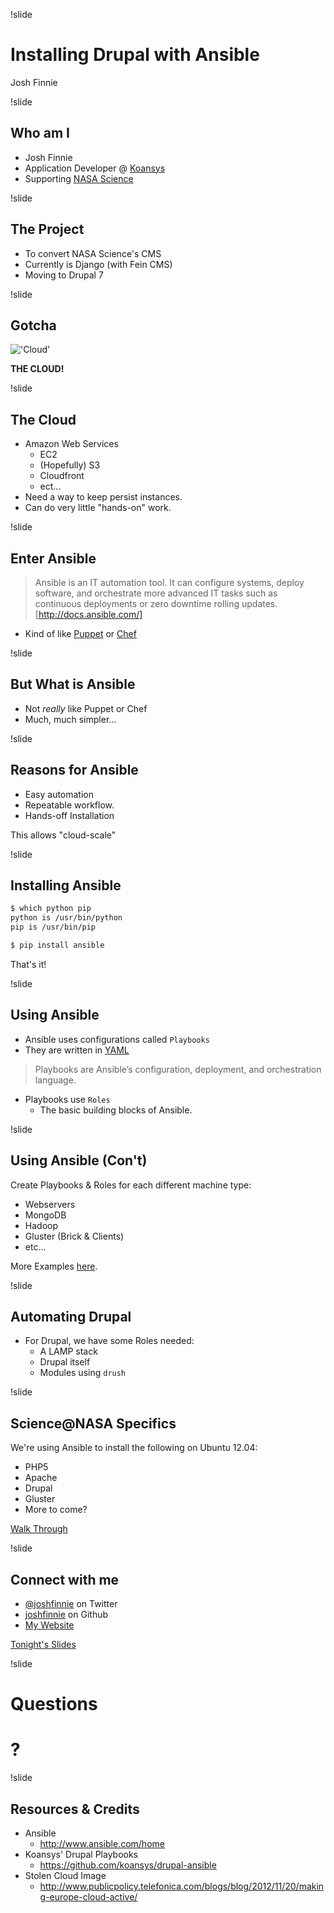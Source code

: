 !slide

# Installing Drupal with Ansible

Josh Finnie

!slide

## Who am I

* Josh Finnie 
* Application Developer @ [Koansys](http://koansys.com)
* Supporting [NASA Science](http://science.nasa.gov/)

!slide

## The Project
* To convert NASA Science's CMS
* Currently is Django (with Fein CMS)
* Moving to Drupal 7

!slide

## Gotcha

!['Cloud'](images/cloud.jpg)

**THE CLOUD!**

!slide

## The Cloud

* Amazon Web Services
    * EC2
    * (Hopefully) S3
    * Cloudfront
    * ect...
* Need a way to keep persist instances.
* Can do very little "hands-on" work.

!slide

## Enter Ansible

>Ansible is an IT automation tool. It can configure systems, deploy software,
and orchestrate more advanced IT tasks such as continuous deployments or zero
downtime rolling updates. [http://docs.ansible.com/]

* Kind of like [Puppet](http://docs.puppetlabs.com/) or [Chef](http://docs.opscode.com/)

!slide

## But What is Ansible

* Not *really* like Puppet or Chef
* Much, much simpler...

!slide

## Reasons for Ansible

* Easy automation
* Repeatable workflow.
* Hands-off Installation

This allows "cloud-scale"

!slide

## Installing Ansible

```bash
$ which python pip
python is /usr/bin/python
pip is /usr/bin/pip
```

```bash
$ pip install ansible
```

That's it!

!slide

## Using Ansible

* Ansible uses configurations called `Playbooks`
* They are written in [YAML](http://www.yaml.org/)

> Playbooks are Ansible’s configuration, deployment, and orchestration language.

* Playbooks use `Roles`
    * The basic building blocks of Ansible.


!slide

## Using Ansible (Con't)

Create Playbooks & Roles for each different machine type:
* Webservers
* MongoDB
* Hadoop
* Gluster (Brick & Clients)
* etc...

More Examples [here](https://github.com/ansible/ansible-examples).



!slide

## Automating Drupal

* For Drupal, we have some Roles needed:
    * A LAMP stack
    * Drupal itself
    * Modules using `drush`

!slide

## Science@NASA Specifics

We're using Ansible to install the following on Ubuntu 12.04:
* PHP5
* Apache
* Drupal
* Gluster
* More to come?


[Walk Through](https://github.com/koansys/drupal-ansible)


!slide

## Connect with me

* [@joshfinnie](https://twitter.com/joshfinnie) on Twitter
* [joshfinnie](https://github.com/joshfinnie) on Github
* [My Website](http://www.joshfinnie.com)

[Tonight's Slides](http://www.joshfinnie.com/talks/02-10-2014-installing-drupal-with-ansible/#/)


!slide

# Questions

# ? 


!slide

## Resources & Credits

* Ansible
    * http://www.ansible.com/home
* Koansys' Drupal Playbooks
    * https://github.com/koansys/drupal-ansible
* Stolen Cloud Image
    * http://www.publicpolicy.telefonica.com/blogs/blog/2012/11/20/making-europe-cloud-active/
